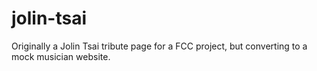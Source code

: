 # jolin-tsai
Originally a Jolin Tsai tribute page for a FCC project, but converting to a mock musician website.

